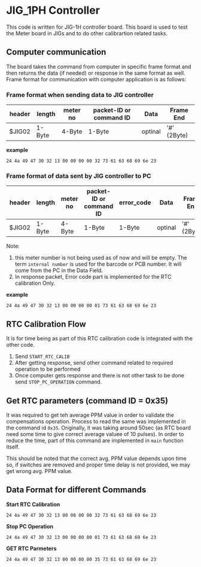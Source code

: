# JIG_1PH Controller

This code is written for JIG-1H controller board. This board is used to test the Meter board in JIGs and to do other calibrartion related tasks.

## Computer communication
The board takes the command from computer in specific frame format and then returns the data (if needed) or response in the same format as well.
Frame format for communication with computer application is as follows:

### Frame format when sending data to JIG controller

 header | length | meter no | packet-ID or command ID | Data |  Frame End |
| --- |---|---|---|---|---|
|$JIG02|1-Byte|4-Byte|1-Byte|optinal|'#' (2Byte)|

**example**

```24 4a 49 47 30 32 13 00 00 00 00 32 73 61 63 68 69 6e 23```

### Frame format of data sent by JIG controller to PC

header | length | meter no | packet-ID or command ID | error_code | Data |  Frame End |
| --- |---|---|---|--- |---|---|
|$JIG02|1-Byte|4-Byte|1-Byte | 1-Byte |optinal|'#' (2Byte)|

Note: 
1. this meter number is not being used as of now and will be empty. The term ```internal number``` is used for the barcode or PCB number. It will come from the PC in the Data Field.
2. In response packet, Error code part is implemented for the RTC calibration Only.

**example**

```24 4a 49 47 30 32 13 00 00 00 00 01 73 61 63 68 69 6e 23```

## RTC Calibration Flow
It is for time being as part of this RTC calibration code is integrated with the other code.

1. Send `START_RTC_CALIB`
2. After getting response, send other command related to required operation to be performed
3. Once computer gets response and there is not other task to be done send `STOP_PC_OPERATION` command.

## Get RTC parameters (command ID = 0x35)
It was required to get teh average PPM value in order to validate the compensations operation. Process to read the same was implemented in the command id `0x35`. Originally, it was taking around 50sec (as RTC board need some time to give correct average valuee of 10 pulses). In order to reduce the time, part of this command are implemented in `main` function itself. 

This should be noted that the correct avg. PPM value depends upon time so, if switches are removed and proper time delay is not provided, we may get wrong avg. PPM value.

## Data Format for different Commands

**Start RTC Calibration**

`24 4a 49 47 30 32 13 00 00 00 00 32 73 61 63 68 69 6e 23`

**Stop PC Operation**

`24 4a 49 47 30 32 13 00 00 00 00 01 73 61 63 68 69 6e 23`

**GET RTC Parmeters**

`24 4a 49 47 30 32 13 00 00 00 00 35 73 61 63 68 69 6e 23`